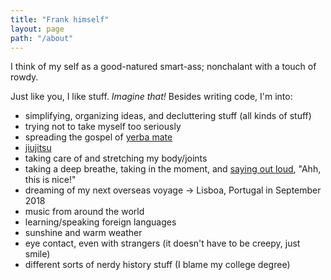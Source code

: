 ```yaml
---
title: "Frank himself"
layout: page
path: "/about"
---
```


I think of my self as a good-natured smart-ass; nonchalant with a touch of rowdy.  

Just like you, I like stuff. *Imagine that!* Besides writing code, I'm into:

- simplifying, organizing ideas, and decluttering stuff (all kinds of stuff)
- trying not to take myself too seriously
- spreading the gospel of [yerba mate](http://circleofdrink.com/adaptogenic-herbs-explained-reduce-stress-and-fight-disease)
- [jiujitsu](http://www.eastsidegrappling.com/)
- taking care of and stretching my body/joints 
- taking a deep breathe, taking in the moment, and [saying out loud](https://www.goodreads.com/quotes/3172-and-i-urge-you-to-please-notice-when-you-are), "Ahh, this is nice!"
- dreaming of my next overseas voyage -> Lisboa, Portugal in September 2018
- music from around the world
- learning/speaking foreign languages
- sunshine and warm weather
- eye contact, even with strangers (it doesn't have to be creepy, just smile)
- different sorts of nerdy history stuff (I blame my college degree)
